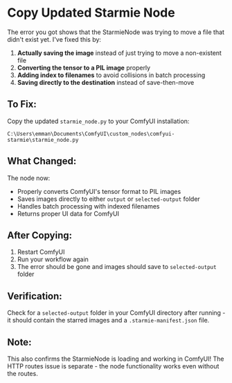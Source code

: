 # Copy Updated Starmie Node

The error you got shows that the StarmieNode was trying to move a file that didn't exist yet. I've fixed this by:

1. **Actually saving the image** instead of just trying to move a non-existent file
2. **Converting the tensor to a PIL image** properly
3. **Adding index to filenames** to avoid collisions in batch processing
4. **Saving directly to the destination** instead of save-then-move

## To Fix:

Copy the updated `starmie_node.py` to your ComfyUI installation:
```
C:\Users\emman\Documents\ComfyUI\custom_nodes\comfyui-starmie\starmie_node.py
```

## What Changed:

The node now:
- Properly converts ComfyUI's tensor format to PIL images
- Saves images directly to either `output` or `selected-output` folder
- Handles batch processing with indexed filenames
- Returns proper UI data for ComfyUI

## After Copying:

1. Restart ComfyUI
2. Run your workflow again
3. The error should be gone and images should save to `selected-output` folder

## Verification:

Check for a `selected-output` folder in your ComfyUI directory after running - it should contain the starred images and a `.starmie-manifest.json` file.

## Note:

This also confirms the StarmieNode is loading and working in ComfyUI! The HTTP routes issue is separate - the node functionality works even without the routes.